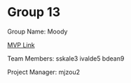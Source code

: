 # Group 13
Group Name: Moody

[MVP Link](https://docs.google.com/document/d/1ltXU_y2kQsIh02zrtFrM8yDyr4IJkmF4MqXNYohyUC0/edit?usp=sharing)

Team Members: sskale3 ivalde5 bdean9

Project Manager: mjzou2
